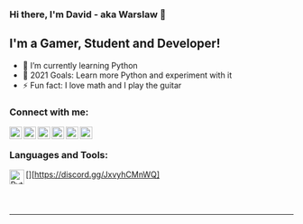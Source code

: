 ### Hi there, I'm David - aka Warslaw 👋

## I'm a Gamer, Student and Developer!

- 🌱 I’m currently learning Python
- 🥅 2021 Goals: Learn more Python and experiment with it
- ⚡ Fun fact: I love math and I play the guitar

### Connect with me:

[<img align="left" alt="YourLocalJapanese | YouTube" width="22px" src="https://cdn.jsdelivr.net/npm/simple-icons@v3/icons/youtube.svg" />][youtube]
[<img align="left" alt="YourLocalJapanese | Twitter" width="22px" src="https://cdn.jsdelivr.net/npm/simple-icons@v3/icons/twitter.svg" />][twitter]
[<img align="left" alt="Warslaw | Discord" width="22px" src="https://cdn.jsdelivr.net/npm/simple-icons@3.13.0/icons/discord.svg" />][discord]
[<img align="left" alt="Warslaw | Reddit" width="22px" src="https://cdn.jsdelivr.net/npm/simple-icons@3.13.0/icons/reddit.svg" />][reddit]
[<img align="left" alt="YourLocalJapanese | Spotify" width="22px" src="https://cdn.jsdelivr.net/npm/simple-icons@3.13.0/icons/spotify.svg" />][spotify]
[<img align="left" alt="Warslaw | Steam" width="22px" src="https://cdn.jsdelivr.net/npm/simple-icons@3.13.0/icons/steam.svg" />][steam]


<br />

### Languages and Tools:

[<img align="left" alt="Python" width="26px" src="https://cdn.jsdelivr.net/npm/simple-icons@3.13.0/icons/python.svg" />][https://discord.gg/JxvyhCMnWQ]

<br />
<br />

---

</details>

[twitter]: https://twitter.com/IocalJapanese
[youtube]: https://www.youtube.com/channel/UCmmYlMbP34KGQx2BOdSG87g
[discord]: https://discord.gg/RCuRNnzK8g
[reddit]: https://www.reddit.com/user/WarsIaw
[spotify]: https://open.spotify.com/user/3wmtk4gqe2bkzqg00jun6c3q9
[steam]: https://steamcommunity.com/id/Warslaw/


